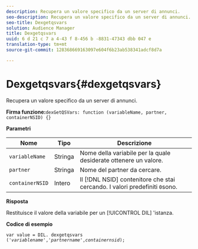 ```yaml
---
description: Recupera un valore specifico da un server di annunci.
seo-description: Recupera un valore specifico da un server di annunci.
seo-title: Dexgetqsvars
solution: Audience Manager
title: Dexgetqsvars
uuid: 6 d 21 c 7 a 4-43 f 8-456 b -8831-47343 dbb 047 e
translation-type: tm+mt
source-git-commit: 128368669163097e604f6b23ab538341adcf8d7a

---
```



# Dexgetqsvars{#dexgetqsvars}

Recupera un valore specifico da un server di annunci.

**Firma funzione:**`dexGetQSVars: function (variableName, partner, containerNSID) {}`

<!-- 

r_dil_get_dexqsvars.xml

 -->

**Parametri**

| Nome | Tipo | Descrizione |
|---|---|---|
| `variableName` | Stringa | Nome della variabile per la quale desiderate ottenere un valore. |
| `partner` | Stringa | Nome del partner da cercare. |
| `containerNSID` | Intero | Il [!DNL NSID] contenitore che stai cercando. I valori predefiniti `0`sono. |

**Risposta**

Restituisce il valore della variabile per un [!UICONTROL DIL] &#39;istanza.

**Codice di esempio**

<pre class="java"><code>var value = DIL. dexgetqsvars ('<i>variablename</i>','<i>partnername</i>',<i>containernsid</i>);</code>
</pre>
